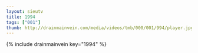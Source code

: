 ```yaml
--- 
layout: sieutv
title: 1994
tags: ["001"]
thumb: http://drainmainvein.com/media/videos/tmb/000/001/994/player.jpg
---
```

{% include drainmainvein key="1994" %} 
